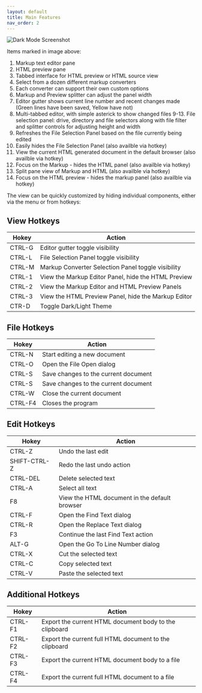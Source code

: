 ```yaml
---
layout: default
title: Main Features
nav_order: 2
---
```


![Dark Mode Screenshot](/just-the-docs/assets/images/MainEditorScreenFeatures.png)

Items marked in image above:
1. Markup text editor pane
2. HTML preview pane
3. Tabbed interface for HTML preview or HTML source view
4. Select from a dozen different markup converters
5. Each converter can support their own custom options
6. Markup and Preview splitter can adjust the panel width
7. Editor gutter shows current line number and recent changes made (Green lines have been saved, Yellow have not)
8. Multi-tabbed editor, with simple asterick to show changed files
9-13. File selection panel: drive, directory and file selectors along with file filter and splitter controls for adjusting height and width
14. Refreshes the File Selection Panel based on the file currently being edited
15. Easily hides the File Selection Panel (also availble via hotkey)
16. View the current HTML generated document in the default browser (also availble via hotkey)
17. Focus on the Markup - hides the HTML panel (also availble via hotkey) 
18. Split pane view of Markup and HTML (also availble via hotkey)
19. Focus on the HTML preview - hides the markup panel (also availble via hotkey)

The view can be quickly customized by hiding individual components, either via the menu or from hotkeys:

## View Hotkeys
| Hokey | Action |
| --- | --- |
| CTRL-G | Editor gutter toggle visibility | 
| CTRL-L | File Selection Panel toggle visibility | 
| CTRL-M | Markup Converter Selection Panel toggle visibility | 
| CTRL-1 | View the Markup Editor Panel, hide the HTML Preview |  
| CTRL-2 | View the Markup Editor and HTML Preview Panels | 
| CTRL-3 | View the HTML Preview Panel, hide the Markup Editor |
| CTR-D | Toggle Dark/Light Theme | 

## File Hotkeys
| Hokey | Action |
| --- | --- |
| CTRL-N | Start editing a new document |
| CTRL-O | Open the File Open dialog |
| CTRL-S | Save changes to the current document |
| CTRL-S | Save changes to the current document |
| CTRL-W | Close the current document |
| CTRL-F4 | Closes the program |

## Edit Hotkeys
| Hokey | Action |
| --- | --- |
| CTRL-Z | Undo the last edit |
| SHIFT-CTRL-Z | Redo the last undo action |
| CTRL-DEL | Delete selected text |
| CTRL-A | Select all text |
| F8 | View the HTML document in the default browser |
| CTRL-F | Open the Find Text dialog |
| CTRL-R | Open the Replace Text dialog |
| F3 | Continue the last Find Text action |
| ALT-G | Open the Go To Line Number dialog |
| CTRL-X | Cut the selected text |
| CTRL-C | Copy selected text |
| CTRL-V | Paste the selected text |


## Additional Hotkeys
| Hokey | Action |
| --- | --- |
| CTRL-F1 | Export the current HTML document body to the clipboard |
| CTRL-F2 | Export the current full HTML document to the clipboard |
| CTRL-F3 | Export the current HTML document body to a file |
| CTRL-F4 | Export the current full HTML document to a file |